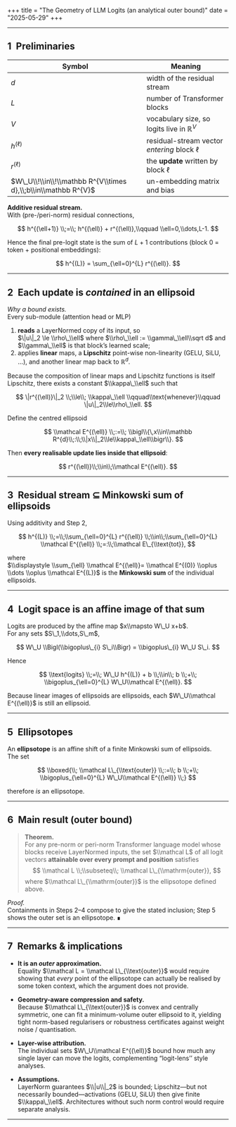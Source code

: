 +++
title = "The Geometry of LLM Logits (an analytical outer bound)"
date  = "2025-05-29"
+++

---

## 1 Preliminaries

| Symbol                                                | Meaning                                                |
| ----------------------------------------------------- | ------------------------------------------------------ |
| $d$                                                   | width of the residual stream |
| $L$                                                   | number of Transformer blocks |
| $V$                                                   | vocabulary size, so logits live in $\mathbb R^{V}$ |
| $h^{(\ell)}$                                          | residual-stream vector *entering* block $\ell$ |
| $r^{(\ell)}$                                          | the **update** written by block $\ell$ |
| $W\_U\\!\\in\\!\\mathbb R^{V\\times d},\\;b\\in\\mathbb R^{V}$ | un-embedding matrix and bias |

**Additive residual stream.**  
With (pre-/peri-norm) residual connections,

$$
h^{(\ell+1)} \\;=\\; h^{(\ell)} + r^{(\ell)},\\qquad \\ell=0,\\dots,L-1.
$$

Hence the final pre-logit state is the sum of $L+1$ contributions (block 0 = token + positional embeddings):

$$
h^{(L)} = \sum_{\ell=0}^{L} r^{(\ell)}.
$$

---

## 2 Each update is *contained* in an ellipsoid

*Why a bound exists.*  
Every sub-module (attention head or MLP)

1. **reads** a LayerNormed copy of its input, so  
   $\|u\|_2 \le \\rho\_\\ell$ where $\\rho\_\\ell := \\gamma\_\\ell\\sqrt d$ and $\\gamma\_\\ell$ is that block’s learned scale;
2. applies **linear** maps, a **Lipschitz** point-wise non-linearity (GELU, SiLU, …), and another linear map back to $\mathbb R^{d}$.

Because the composition of linear maps and Lipschitz functions is itself Lipschitz, there exists a constant $\\kappa\_\\ell$ such that

$$
\|r^{(\ell)}\|_2 \\;\\le\\; \\kappa\_\\ell
\\qquad\\text{whenever}\\qquad \|u\|_2\\le\\rho\_\\ell.
$$

Define the centred ellipsoid

$$
\\mathcal E^{(\ell)}
\\;:=\\;
\\bigl\\{\,x\\in\\mathbb R^{d}\\;:\\;\\|x\\|_2\\le\\kappa\_\\ell\\bigr\\}.
$$

Then **every realisable update lies inside that ellipsoid**:

$$
r^{(\ell)}\\;\\in\\;\\mathcal E^{(\ell)}.
$$

---

## 3 Residual stream ⊆ Minkowski sum of ellipsoids

Using additivity and Step 2,

$$
h^{(L)}
\\;=\\;\\sum_{\ell=0}^{L} r^{(\ell)}
\\;\\in\\;\\sum_{\ell=0}^{L} \\mathcal E^{(\ell)}
\\;=:\\;\\mathcal E\_{\\text{tot}},
$$

where  
$\\displaystyle
\\sum_{\ell} \\mathcal E^{(\ell)}=
\\mathcal E^{(0)} \\oplus \\dots \\oplus \\mathcal E^{(L)}$
is the **Minkowski sum** of the individual ellipsoids.

---

## 4 Logit space is an affine image of that sum

Logits are produced by the affine map $x\\mapsto W\_U x+b$.  
For any sets $S\_1,\\dots,S\_m$,

$$
W\_U \\Bigl(\\bigoplus\_{i} S\_i\\Bigr)
= \\bigoplus\_{i} W\_U S\_i.
$$

Hence

$$
\\text{logits}
\\;=\\; W\_U h^{(L)} + b
\\;\\in\\; b \\;+\\; \\bigoplus_{\ell=0}^{L} W\_U\\mathcal E^{(\ell)}.
$$

Because linear images of ellipsoids are ellipsoids, each $W\_U\\mathcal E^{(\ell)}$ is still an ellipsoid.

---

## 5 Ellipsotopes

An **ellipsotope** is an affine shift of a finite Minkowski sum of ellipsoids.  
The set

$$
\\boxed{\\;
\\mathcal L\_{\\text{outer}}
\\;:=\\;
b
\\;+\\;
\\bigoplus_{\ell=0}^{L} W\_U\\mathcal E^{(\ell)}
\\;}
$$

therefore *is* an ellipsotope.

---

## 6 Main result (outer bound)

> **Theorem.**  
> For any pre-norm or peri-norm Transformer language model whose blocks receive LayerNormed inputs, the set $\\mathcal L$ of all logit vectors **attainable over every prompt and position** satisfies  
> $$
> \\mathcal L \\;\\subseteq\\; \\mathcal L\_{\\mathrm{outer}},
> $$
> where $\\mathcal L\_{\\mathrm{outer}}$ is the ellipsotope defined above.

*Proof.*  
Containments in Steps 2–4 compose to give the stated inclusion; Step 5 shows the outer set is an ellipsotope. ∎

---

## 7 Remarks & implications

* **It is an *outer* approximation.**  
  Equality $\\mathcal L = \\mathcal L\_{\\text{outer}}$ would require showing that *every* point of the ellipsotope can actually be realised by some token context, which the argument does not provide.

* **Geometry-aware compression and safety.**  
  Because $\\mathcal L\_{\\text{outer}}$ is convex and centrally symmetric, one can fit a minimum-volume outer ellipsoid to it, yielding tight norm-based regularisers or robustness certificates against weight noise / quantisation.

* **Layer-wise attribution.**  
  The individual sets $W\_U\\mathcal E^{(\ell)}$ bound how much any single layer can move the logits, complementing “logit-lens’’ style analyses.

* **Assumptions.**  
  LayerNorm guarantees $\\|u\\|_2$ is bounded; Lipschitz—but not necessarily bounded—activations (GELU, SiLU) then give finite $\\kappa\_\\ell$. Architectures without such norm control would require separate analysis.

---

